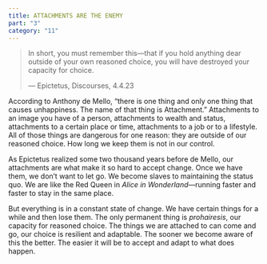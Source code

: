 ```yaml
---
title: ATTACHMENTS ARE THE ENEMY
part: "3"
category: "11"
---
```


> In short, you must remember this—that if you hold anything dear outside of your own reasoned choice, you will have destroyed your capacity for choice.
>
> — Epictetus, Discourses, 4.4.23

According to Anthony de Mello, “there is one thing and only one thing that causes unhappiness. The name of that thing is Attachment.” Attachments to an image you have of a person, attachments to wealth and status, attachments to a certain place or time, attachments to a job or to a lifestyle. All of those things are dangerous for one reason: they are outside of our reasoned choice. How long we keep them is not in our control.

As Epictetus realized some two thousand years before de Mello, our attachments are what make it so hard to accept change. Once we have them, we don’t want to let go. We become slaves to maintaining the status quo. We are like the Red Queen in _Alice in Wonderland_—running faster and faster to stay in the same place.

But everything is in a constant state of change. We have certain things for a while and then lose them. The only permanent thing is _prohairesis_, our capacity for reasoned choice. The things we are attached to can come and go, our choice is resilient and adaptable. The sooner we become aware of this the better. The easier it will be to accept and adapt to what does happen.

